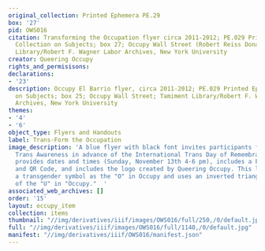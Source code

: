 ```yaml
---
original_collection: Printed Ephemera PE.29
box: '27'
pid: OWS016
citation: Transforming the Occupation flyer circa 2011-2012; PE.029 Printed Ephemera
  Collection on Subjects; box 27; Occupy Wall Street (Robert Reiss Donation); Tamiment
  Library/Robert F. Wagner Labor Archives, New York University
creator: Queering Occupy
rights_and_permisisons:
declarations:
- '23'
description: Occupy El Barrio flyer, circa 2011-2012; PE.029 Printed Ephemera Collection
  on Subjects; box 25; Occupy Wall Street; Tamiment Library/Robert F. Wagner Labor
  Archives, New York University
themes:
- '4'
- '6'
object_type: Flyers and Handouts
label: Trans-Form the Occupation
image_description: 'A blue flyer with black font invites participants for a Day of
  Trans Awareness in advance of the International Trans Day of Remembrance. The flyer
  provides dates and times (Sunday, November 13th 4-6 pm), includes a Facebook link
  and QR Code, and includes the logo created by Queering Occupy. This logo incorprates
  a transgender symbol as the "O" in Occupy and uses an inverted triangle in the place
  of the "U" in "Occupy."  '
associated_web_archives: []
order: '15'
layout: occupy_item
collection: items
thumbnail: "//img/derivatives/iiif/images/OWS016/full/250,/0/default.jpg"
full: "//img/derivatives/iiif/images/OWS016/full/1140,/0/default.jpg"
manifest: "//img/derivatives/iiif/OWS016/manifest.json"
---
```

